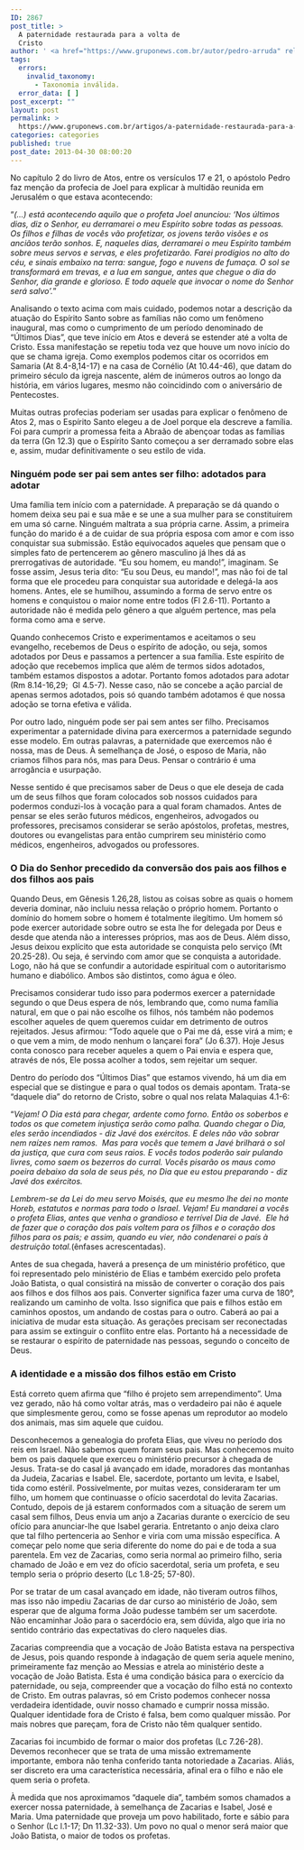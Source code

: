 ```yaml
---
ID: 2867
post_title: >
  A paternidade restaurada para a volta de
  Cristo
author: ' <a href="https://www.gruponews.com.br/autor/pedro-arruda" rel="tag">Pedro Arruda</a>'
tags:
  errors:
    invalid_taxonomy:
      - Taxonomia inválida.
  error_data: [ ]
post_excerpt: ""
layout: post
permalink: >
  https://www.gruponews.com.br/artigos/a-paternidade-restaurada-para-a-volta-de-cristo
categories: categories
published: true
post_date: 2013-04-30 08:00:20
---
```

No capítulo 2 do livro de Atos, entre os versículos 17 e 21, o apóstolo Pedro faz menção da profecia de Joel para explicar à multidão reunida em Jerusalém o que estava acontecendo:

“<i>(...) está acontecendo aquilo que o profeta Joel anunciou: ‘Nos últimos dias, diz o Senhor, eu derramarei o meu Espírito sobre todas as pessoas. Os filhos e filhas de vocês vão profetizar, os jovens terão visões e os anciãos terão sonhos. E, naqueles dias, derramarei o meu Espírito também sobre meus servos e servas, e eles profetizarão. Farei prodígios no alto do céu, e sinais embaixo na terra: sangue, fogo e nuvens de fumaça. O sol se transformará em trevas, e a lua em sangue, antes que chegue o dia do Senhor, dia grande e glorioso. E todo aquele que invocar o nome do Senhor será salvo’.</i>”

Analisando o texto acima com mais cuidado, podemos notar a descrição da atuação do Espírito Santo sobre as famílias não como um fenômeno inaugural, mas como o cumprimento de um período denominado de “Últimos Dias”, que teve início em Atos e deverá se estender até a volta de Cristo. Essa manifestação se repetiu toda vez que houve um novo início do que se chama igreja. Como exemplos podemos citar os ocorridos em Samaria (At 8.4-8,14-17) e na casa de Cornélio (At 10.44-46), que datam do primeiro século da igreja nascente, além de inúmeros outros ao longo da história, em vários lugares, mesmo não coincidindo com o aniversário de Pentecostes.

Muitas outras profecias poderiam ser usadas para explicar o fenômeno de Atos 2, mas o Espírito Santo elegeu a de Joel porque ela descreve a família. Foi para cumprir a promessa feita a Abraão de abençoar todas as famílias da terra (Gn 12.3) que o Espírito Santo começou a ser derramado sobre elas e, assim, mudar definitivamente o seu estilo de vida.
<h3>Ninguém pode ser pai sem antes ser filho: adotados para adotar</h3>
Uma família tem início com a paternidade. A preparação se dá quando o homem deixa seu pai e sua mãe e se une a sua mulher para se constituírem em uma só carne. Ninguém maltrata a sua própria carne. Assim, a primeira função do marido é a de cuidar de sua própria esposa com amor e com isso conquistar sua submissão. Estão equivocados aqueles que pensam que o simples fato de pertencerem ao gênero masculino já lhes dá as prerrogativas de autoridade. “Eu sou homem, eu mando!”, imaginam. Se fosse assim, Jesus teria dito: “Eu sou Deus, eu mando!”, mas não foi de tal forma que ele procedeu para conquistar sua autoridade e delegá-la aos homens. Antes, ele se humilhou, assumindo a forma de servo entre os homens e conquistou o maior nome entre todos (Fl 2.6-11). Portanto a autoridade não é medida pelo gênero a que alguém pertence, mas pela forma como ama e serve.

Quando conhecemos Cristo e experimentamos e aceitamos o seu evangelho, recebemos de Deus o espírito de adoção, ou seja, somos adotados por Deus e passamos a pertencer a sua família. Este espírito de adoção que recebemos implica que além de termos sidos adotados, também estamos dispostos a adotar. Portanto fomos adotados para adotar (Rm 8.14-16,29;  Gl 4.5-7). Nesse caso, não se concebe a ação parcial de apenas sermos adotados, pois só quando também adotamos é que nossa adoção se torna efetiva e válida.

Por outro lado, ninguém pode ser pai sem antes ser filho. Precisamos experimentar a paternidade divina para exercermos a paternidade segundo esse modelo. Em outras palavras, a paternidade que exercemos não é nossa, mas de Deus. À semelhança de José, o esposo de Maria, não criamos filhos para nós, mas para Deus. Pensar o contrário é uma arrogância e usurpação.

Nesse sentido é que precisamos saber de Deus o que ele deseja de cada um de seus filhos que foram colocados sob nossos cuidados para podermos conduzi-los à vocação para a qual foram chamados. Antes de pensar se eles serão futuros médicos, engenheiros, advogados ou professores, precisamos considerar se serão apóstolos, profetas, mestres, doutores ou evangelistas para então cumprirem seu ministério como médicos, engenheiros, advogados ou professores.
<h3>O Dia do Senhor precedido da conversão dos pais aos filhos e dos filhos aos pais</h3>
Quando Deus, em Gênesis 1.26,28, listou as coisas sobre as quais o homem deveria dominar, não incluiu nessa relação o próprio homem. Portanto o domínio do homem sobre o homem é totalmente ilegítimo. Um homem só pode exercer autoridade sobre outro se esta lhe for delegada por Deus e desde que atenda não a interesses próprios, mas aos de Deus. Além disso, Jesus deixou explícito que esta autoridade se conquista pelo serviço (Mt 20.25-28). Ou seja, é servindo com amor que se conquista a autoridade. Logo, não há que se confundir a autoridade espiritual com o autoritarismo humano e diabólico. Ambos são distintos, como água e óleo.

Precisamos considerar tudo isso para podermos exercer a paternidade segundo o que Deus espera de nós, lembrando que, como numa família natural, em que o pai não escolhe os filhos, nós também não podemos escolher aqueles de quem queremos cuidar em detrimento de outros rejeitados. Jesus afirmou: “Todo aquele que o Pai me dá, esse virá a mim; e o que vem a mim, de modo nenhum o lançarei fora” (Jo 6.37). Hoje Jesus conta conosco para receber aqueles a quem o Pai envia e espera que, através de nós, Ele possa acolher a todos, sem rejeitar um sequer.

Dentro do período dos “Últimos Dias” que estamos vivendo, há um dia em especial que se distingue e para o qual todos os demais apontam. Trata-se “daquele dia” do retorno de Cristo, sobre o qual nos relata Malaquias 4.1-6:

“<i>Vejam! </i><i>O Dia</i><i> está para chegar, ardente como forno. Então os soberbos e todos os que cometem injustiça serão como palha. Quando chegar </i><i>o Dia</i><i>, eles serão incendiados - diz Javé dos exércitos. E deles não vão sobrar nem raízes nem ramos.  Mas para vocês que temem a Javé brilhará o sol da justiça, que cura com seus raios. E vocês todos poderão sair pulando livres, como saem os bezerros do curral. Vocês pisarão os maus como poeira debaixo da sola de seus pés, </i><i>no Dia </i><i>que eu estou preparando - diz Javé dos exércitos.</i>

<i>Lembrem-se da Lei do meu servo Moisés, que eu mesmo lhe dei no monte Horeb, estatutos e normas para todo o Israel. Vejam! Eu mandarei a vocês o profeta Elias, antes que venha o grandioso e terrível </i><i>Dia de Javé</i><i>.  Ele há de fazer que o coração dos pais voltem para os filhos e o coração dos filhos para os pais; e assim, quando eu vier, não condenarei o país à destruição total.</i>(ênfases acrescentadas).

Antes de sua chegada, haverá a presença de um ministério profético, que foi representado pelo ministério de Elias e também exercido pelo profeta João Batista, o qual consistirá na missão de converter o coração dos pais aos filhos e dos filhos aos pais. Converter significa fazer uma curva de 180°, realizando um caminho de volta. Isso significa que pais e filhos estão em caminhos opostos, um andando de costas para o outro. Caberá ao pai a iniciativa de mudar esta situação. As gerações precisam ser reconectadas para assim se extinguir o conflito entre elas. Portanto há a necessidade de se restaurar o espírito de paternidade nas pessoas, segundo o conceito de Deus.
<h3><b>A identidade e a missão dos filhos estão em Cristo</b></h3>
Está correto quem afirma que “filho é projeto sem arrependimento”. Uma vez gerado, não há como voltar atrás, mas o verdadeiro pai não é aquele que simplesmente gerou, como se fosse apenas um reprodutor ao modelo dos animais, mas sim aquele que cuidou.

Desconhecemos a genealogia do profeta Elias, que viveu no período dos reis em Israel. Não sabemos quem foram seus pais. Mas conhecemos muito bem os pais daquele que exerceu o ministério precursor à chegada de Jesus. Trata-se do casal já avançado em idade, moradores das montanhas da Judeia, Zacarias e Isabel. Ele, sacerdote, portanto um levita, e Isabel, tida como estéril. Possivelmente, por muitas vezes, consideraram ter um filho, um homem que continuasse o ofício sacerdotal do levita Zacarias. Contudo, depois de já estarem conformados com a situação de serem um casal sem filhos, Deus envia um anjo a Zacarias durante o exercício de seu ofício para anunciar-lhe que Isabel geraria. Entretanto o anjo deixa claro que tal filho pertenceria ao Senhor e viria com uma missão específica. A começar pelo nome que seria diferente do nome do pai e de toda a sua parentela. Em vez de Zacarias, como seria normal ao primeiro filho, seria chamado de João e em vez do ofício sacerdotal, seria um profeta, e seu templo seria o próprio deserto (Lc 1.8-25; 57-80).

Por se tratar de um casal avançado em idade, não tiveram outros filhos, mas isso não impediu Zacarias de dar curso ao ministério de João, sem esperar que de alguma forma João pudesse também ser um sacerdote. Não encaminhar João para o sacerdócio era, sem dúvida, algo que iria no sentido contrário das expectativas do clero naqueles dias.

Zacarias compreendia que a vocação de João Batista estava na perspectiva de Jesus, pois quando responde à indagação de quem seria aquele menino, primeiramente faz menção ao Messias e atrela ao ministério deste a vocação de João Batista. Esta é uma condição básica para o exercício da paternidade, ou seja, compreender que a vocação do filho está no contexto de Cristo. Em outras palavras, só em Cristo podemos conhecer nossa verdadeira identidade, ouvir nosso chamado e cumprir nossa missão. Qualquer identidade fora de Cristo é falsa, bem como qualquer missão. Por mais nobres que pareçam, fora de Cristo não têm qualquer sentido.

Zacarias foi incumbido de formar o maior dos profetas (Lc 7.26-28). Devemos reconhecer que se trata de uma missão extremamente importante, embora não tenha conferido tanta notoriedade a Zacarias. Aliás, ser discreto era uma característica necessária, afinal era o filho e não ele quem seria o profeta.

À medida que nos aproximamos “daquele dia”, também somos chamados a exercer nossa paternidade, à semelhança de Zacarias e Isabel, José e Maria. Uma paternidade que proveja um povo habilitado, forte e sábio para o Senhor (Lc l.1-17; Dn 11.32-33). Um povo no qual o menor será maior que João Batista, o maior de todos os profetas.